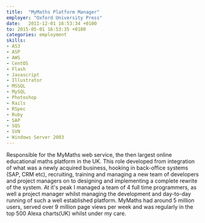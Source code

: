 ```yaml
---
title:  "MyMaths Platform Manager"
employer: "Oxford University Press"
date:   2011-12-01 16:53:34 +0100
to: 2015-05-01 16:53:35 +0100
categories: employment
skills:
- AS3
- ASP
- AWS
- CentOS
- Flash
- Javascript
- Illustrator
- MSSQL
- MySQL
- Photoshop
- Rails
- RSpec
- Ruby
- SAP
- SQS
- SVN
- Windows Server 2003
---
```


Responsible for the MyMaths web service, the then largest online educational maths platform in the UK. This role developed from integration of what was a newly acquired business, hooking in back-office systems (SAP, CRM etc), recruiting, training and managing a new team of developers and project managers on to designing and implementing a complete rewrite of the system. At it's peak I managed a team of 4 full time programmers, as well a project manager whilst managing the development and day-to-day running of such a well established platform. MyMaths had around 5 million users, served over 9 million page views per week and was regularly in the top 500 Alexa charts(UK) whilst under my care.
